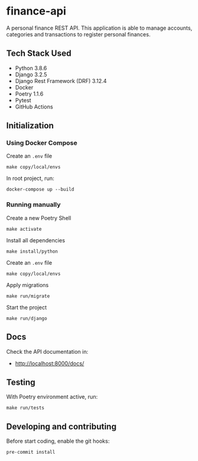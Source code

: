 # finance-api
A personal finance REST API. This application is able to manage accounts, categories and transactions to register personal finances.

## Tech Stack Used
* Python 3.8.6
* Django 3.2.5
* Django Rest Framework (DRF) 3.12.4
* Docker
* Poetry 1.1.6
* Pytest
* GitHub Actions


## Initialization

### Using Docker Compose
Create an `.env` file
```
make copy/local/envs
```

In root project, run:
```
docker-compose up --build
```


### Running manually
Create a new Poetry Shell
```
make activate
```

Install all dependencies
```
make install/python
```

Create an `.env` file
```
make copy/local/envs
```

Apply migrations
```
make run/migrate
```

Start the project
```
make run/django
```


## Docs
Check the API documentation in:
- [http://localhost:8000/docs/](http://localhost:8000/docs/)


## Testing
With Poetry environment active, run:
```
make run/tests
```


## Developing and contributing
Before start coding, enable the git hooks:
```
pre-commit install
```
